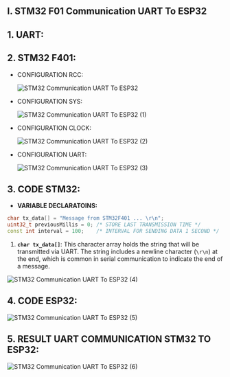 ## I. STM32 F01 Communication UART To ESP32

## 1. UART:

## 2. STM32 F401:

  * CONFIGURATION RCC: 

    ![STM32 Communication UART To ESP32](https://github.com/user-attachments/assets/978e0ffc-b4d7-4351-862e-826e1c37dc96)

  * CONFIGURATION SYS:

    ![STM32 Communication UART To ESP32 (1)](https://github.com/user-attachments/assets/c6c4f7ea-2eb9-4e8f-806b-dbe9326c5e38)

  * CONFIGURATION CLOCK:

    ![STM32 Communication UART To ESP32 (2)](https://github.com/user-attachments/assets/e8fc5964-a783-4aec-97bc-7b7c13d53cac)

  * CONFIGURATION UART:

    ![STM32 Communication UART To ESP32 (3)](https://github.com/user-attachments/assets/8a571a04-1c7e-4c0a-aa6a-af57f08068eb)

## 3. CODE STM32:

 * **VARIABLE DECLARATOINS:** 

```cpp
char tx_data[] = "Message from STM32F401 ... \r\n";  
uint32_t previousMillis = 0; /* STORE LAST TRANSMISSION TIME */  
const int interval = 100;    /* INTERVAL FOR SENDING DATA 1 SECOND */
```

 1. **`char tx_data[]`**: This character array holds the string that will be transmitted via UART. The string includes a newline character (`\r\n`) at the end, which is common in serial communication to indicate the end of a message.

   ![STM32 Communication UART To ESP32 (4)](https://github.com/user-attachments/assets/7f73faf4-990f-4a3f-b805-a679fbbe8686)

## 4. CODE ESP32:

   ![STM32 Communication UART To ESP32 (5)](https://github.com/user-attachments/assets/d258b5b6-5927-48fc-95c0-3611d4d72613)

## 5. RESULT UART COMMUNICATION STM32 TO ESP32:

![STM32 Communication UART To ESP32 (6)](https://github.com/user-attachments/assets/10ab11be-b972-4658-b3a2-055b3f8a90c7)

